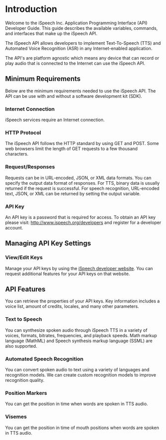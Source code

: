 # Introduction

Welcome to the iSpeech Inc. Application Programming Interface (API) Developer Guide.  This guide describes the available variables, commands, and interfaces that make up the iSpeech API.

The iSpeech API allows developers to implement Text-To-Speech (TTS) and Automated Voice Recognition (ASR) in any Internet-enabled application.

The API's are platform agnostic which means any device that can record or play audio that is connected to the Internet can use the iSpeech API.

## Minimum Requirements

Below are the minimum requirements needed to use the iSpeech API.  The API can be use with and without a software development kit (SDK).

### Internet Connection

iSpeech services require an Internet connection.

### HTTP Protocol

The iSpeech API follows the HTTP standard by using GET and POST.  Some web browsers limit the length of GET requests to a few thousand characters.

### Request/Responses

Requests can be in URL-encoded, JSON, or XML data formats.  You can specify the output data format of responses.  For TTS, binary data is usually returned if the request is successful.  For speech recognition, URL-encoded text, JSON, or XML can be returned by setting the output variable.

### API Key

An API key is a password that is required for access.  To obtain an API key please visit: http://www.ispeech.org/developers and register for a developer account.

## Managing API Key Settings

### View/Edit Keys

Manage your API keys by using the [iSpeech developer website](http://www.ispeech.org/developers).  You can request additional features for your API keys on that website.

## API Features

You can retrieve the properties of your API keys.  Key information includes a voice list, amount of credits, locales, and many other parameters.

### Text to Speech

You can synthesize spoken audio through iSpeech TTS in a variety of voices, formats, bitrates, frequencies, and playback speeds.  Math markup language (MathML) and Speech synthesis markup language (SSML) are also supported.

### Automated Speech Recognition

You can convert spoken audio to text using a variety of languages and recognition models.  We can create custom recognition models to improve recognition quality.

### Position Markers

You can get the position in time when words are spoken in TTS audio.

### Visemes

You can get the position in time of mouth positions when words are spoken in TTS audio.
